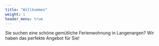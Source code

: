 ```yaml
---
title: "Willkommen"
weight: 1
header_menu: true
---
```


Sie suchen eine schöne gemütliche Ferienwohnung in Langenargen? Wir haben das perfekte Angebot für Sie!
